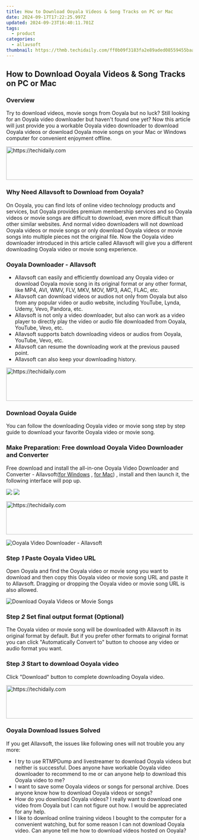 ```yaml
---
title: How to Download Ooyala Videos & Song Tracks on PC or Mac
date: 2024-09-17T17:22:25.997Z
updated: 2024-09-23T16:40:11.701Z
tags:
  - product
categories:
  - allavsoft
thumbnail: https://thmb.techidaily.com/ff0b09f3183fa2e89aded08559455baa4fb6090d80bf9619fbbaffddf6f64b34.jpg
---
```


## How to Download Ooyala Videos & Song Tracks on PC or Mac

### Overview

Try to download videos, movie songs from Ooyala but no luck? Still looking for an Ooyala video downloader but haven't found one yet? Now this article will just provide you a workable Ooyala video downloader to download Ooyala videos or download Ooyala movie songs on your Mac or Windows computer for convenient enjoyment offline.

<!-- affiliate ads begin -->
<a href="https://aligracehair.sjv.io/c/5597632/1886019/19272" target="_top" id="1886019">
  <img src="//a.impactradius-go.com/display-ad/19272-1886019" border="0" alt="https://techidaily.com" width="728" height="90"/>
</a>
<img height="0" width="0" src="https://aligracehair.sjv.io/i/5597632/1886019/19272" style="position:absolute;visibility:hidden;" border="0" />
<!-- affiliate ads end -->

### Why Need Allavsoft to Download from Ooyala?

On Ooyala, you can find lots of online video technology products and services, but Ooyala provides premium membership services and so Ooyala videos or movie songs are difficult to download, even more difficult than other similar websites. And normal video downloaders will not download Ooyala videos or movie songs or only download Ooyala videos or movie songs into multiple pieces not the original file. Now the Ooyala video downloader introduced in this article called Allavsoft will give you a different downloading Ooyala video or movie song experience.

### Ooyala Downloader - Allavsoft

* Allavsoft can easily and efficiently download any Ooyala video or download Ooyala movie song in its original format or any other format, like MP4, AVI, WMV, FLV, MKV, MOV, MP3, AAC, FLAC, etc.
* Allavsoft can download videos or audios not only from Ooyala but also from any popular video or audio website, including YouTube, Lynda, Udemy, Vevo, Pandora, etc.
* Allavsoft is not only a video downloader, but also can work as a video player to directly play the video or audio file downloaded from Ooyala, YouTube, Vevo, etc.
* Allavsoft supports batch downloading videos or audios from Ooyala, YouTube, Vevo, etc.
* Allavsoft can resume the downloading work at the previous paused point.
* Allavsoft can also keep your downloading history.

<!-- affiliate ads begin -->
<a href="https://appsumo.8odi.net/c/5597632/2123740/7443" target="_top" id="2123740">
  <img src="//a.impactradius-go.com/display-ad/7443-2123740" border="0" alt="https://techidaily.com" width="728" height="90"/>
</a>
<img height="0" width="0" src="https://appsumo.8odi.net/i/5597632/2123740/7443" style="position:absolute;visibility:hidden;" border="0" />
<!-- affiliate ads end -->

### Download Ooyala Guide

You can follow the downloading Ooyala video or movie song step by step guide to download your favorite Ooyala video or movie song.

### Make Preparation: Free download Ooyala Video Downloader and Converter

Free download and install the all-in-one Ooyala Video Downloader and Converter - Allavsoft([for Windows](https://tools.techidaily.com/allavsoft/products/) , [for Mac](https://tools.techidaily.com/allavsoft/products/)) , install and then launch it, the following interface will pop up.

[![](https://www.allavsoft.com/how-to/../images/how-to/free-download-win.jpg)](https://tools.techidaily.com/allavsoft/products/) [![](https://www.allavsoft.com/how-to/../images/how-to/free-download-mac.jpg)](https://tools.techidaily.com/allavsoft/products/)

<!-- affiliate ads begin -->
<a href="https://ephamedtechinc.pxf.io/c/5597632/2126493/26400" target="_top" id="2126493">
  <img src="//a.impactradius-go.com/display-ad/26400-2126493" border="0" alt="https://techidaily.com" width="640" height="90"/>
</a>
<img height="0" width="0" src="https://ephamedtechinc.pxf.io/i/5597632/2126493/26400" style="position:absolute;visibility:hidden;" border="0" />
<!-- affiliate ads end -->

![Ooyala Video Downloader - Allavsoft](https://www.allavsoft.com/how-to/../images/allavsoft/screen-shot-600.jpg)

### Step _1_ Paste Ooyala Video URL

Open Ooyala and find the Ooyala video or movie song you want to download and then copy this Ooyala video or movie song URL and paste it to Allavsoft. Dragging or dropping the Ooyala video or movie song URL is also allowed.

![Download Ooyala Videos or Movie Songs](https://www.allavsoft.com/how-to/../images/how-to/viki-video-downloader/viki-video-download.jpg)

### Step _2_ Set final output format (Optional)

The Ooyala video or movie song will be downloaded with Allavsoft in its original format by default. But if you prefer other formats to original format you can click "Automatically Convert to" button to choose any video or audio format you want.

### Step _3_ Start to download Ooyala video

Click "Download" button to complete downloading Ooyala video.

<!-- affiliate ads begin -->
<a href="https://ephamedtechinc.pxf.io/c/5597632/2137216/26400" target="_top" id="2137216">
  <img src="//a.impactradius-go.com/display-ad/26400-2137216" border="0" alt="https://techidaily.com" width="728" height="90"/>
</a>
<img height="0" width="0" src="https://ephamedtechinc.pxf.io/i/5597632/2137216/26400" style="position:absolute;visibility:hidden;" border="0" />
<!-- affiliate ads end -->

### Ooyala Download Issues Solved

If you get Allavsoft, the issues like following ones will not trouble you any more:

* I try to use RTMPDump and livestreamer to download Ooyala videos but neither is successful. Does anyone have workable Ooyala video downloader to recommend to me or can anyone help to download this Ooyala video to me?
* I want to save some Ooyala videos or songs for personal archive. Does anyone know how to download Ooyala videos or songs?
* How do you download Ooyala videos? I really want to download one video from Ooyala but I can not figure out how. I would be appreciated for any help.
* I like to download online training videos I bought to the computer for a convenient watching, but for some reason I can not download Ooyala video. Can anyone tell me how to download videos hosted on Ooyala?

<ins class="adsbygoogle"
     style="display:block"
     data-ad-format="autorelaxed"
     data-ad-client="ca-pub-7571918770474297"
     data-ad-slot="1223367746"></ins>

<ins class="adsbygoogle"
     style="display:block"
     data-ad-client="ca-pub-7571918770474297"
     data-ad-slot="8358498916"
     data-ad-format="auto"
     data-full-width-responsive="true"></ins>



